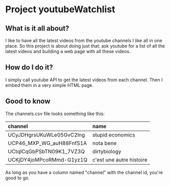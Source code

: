 # Project youtubeWatchlist

## What is it all about?

I like to have all the latest videos from the youtube channels I like all in one place.
So this project is about doing just that: ask youtube for a list of all the latest videos and building a web page with all these videos.

## How do I do it?

I simply call youtube API to get the latest videos from each channel.
Then I embed them in a very simple HTML page.

## Good to know

The channels.csv file looks something like this:

|channel|name|
|:------|:---|
|UCyJDHgrsUKuWLe05GvC2lng|stupid economics|
|UCP46_MXP_WG_auH88FnfS1A|nota bene|
|UCtqICqGbPSbTN09K1_7VZ3Q|dirtybiology|
|UCKjDY4joMPcoRMmd-G1yz1Q|c'est une autre histoire|

As long as you have a column named "channel" with the channel id, you're good to go.

